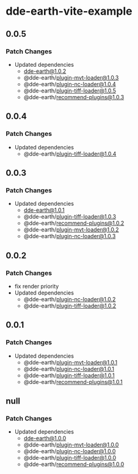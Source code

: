 # dde-earth-vite-example

## 0.0.5

### Patch Changes

- Updated dependencies
  - dde-earth@1.0.2
  - @dde-earth/plugin-mvt-loader@1.0.3
  - @dde-earth/plugin-nc-loader@1.0.4
  - @dde-earth/plugin-tiff-loader@1.0.5
  - @dde-earth/recommend-plugins@1.0.3

## 0.0.4

### Patch Changes

- Updated dependencies
  - @dde-earth/plugin-tiff-loader@1.0.4

## 0.0.3

### Patch Changes

- Updated dependencies
  - dde-earth@1.0.1
  - @dde-earth/plugin-tiff-loader@1.0.3
  - @dde-earth/recommend-plugins@1.0.2
  - @dde-earth/plugin-mvt-loader@1.0.2
  - @dde-earth/plugin-nc-loader@1.0.3

## 0.0.2

### Patch Changes

- fix render priority
- Updated dependencies
  - @dde-earth/plugin-nc-loader@1.0.2
  - @dde-earth/plugin-tiff-loader@1.0.2

## 0.0.1

### Patch Changes

- Updated dependencies
  - @dde-earth/plugin-mvt-loader@1.0.1
  - @dde-earth/plugin-nc-loader@1.0.1
  - @dde-earth/plugin-tiff-loader@1.0.1
  - @dde-earth/recommend-plugins@1.0.1

## null

### Patch Changes

- Updated dependencies
  - dde-earth@1.0.0
  - @dde-earth/plugin-mvt-loader@1.0.0
  - @dde-earth/plugin-nc-loader@1.0.0
  - @dde-earth/plugin-tiff-loader@1.0.0
  - @dde-earth/recommend-plugins@1.0.0
